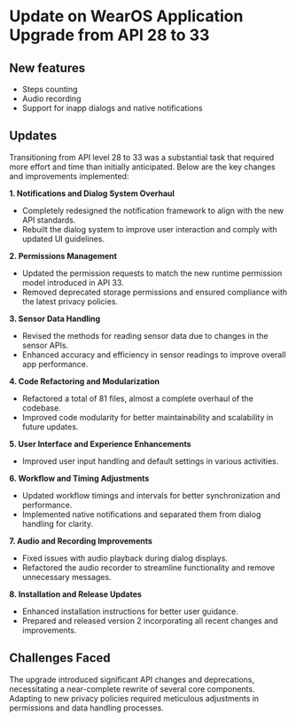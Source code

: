 # Update on WearOS Application Upgrade from API 28 to 33

## New features
- Steps counting
- Audio recording
- Support for inapp dialogs and native notifications


## Updates
Transitioning from API level 28 to 33 was a substantial task that required more effort and time than initially anticipated. Below are the key changes and improvements implemented:

**1. Notifications and Dialog System Overhaul**
- Completely redesigned the notification framework to align with the new API standards.
- Rebuilt the dialog system to improve user interaction and comply with updated UI guidelines.

**2. Permissions Management**
- Updated the permission requests to match the new runtime permission model introduced in API 33.
- Removed deprecated storage permissions and ensured compliance with the latest privacy policies.

**3. Sensor Data Handling**
- Revised the methods for reading sensor data due to changes in the sensor APIs.
- Enhanced accuracy and efficiency in sensor readings to improve overall app performance.

**4. Code Refactoring and Modularization**
- Refactored a total of 81 files, almost a complete overhaul of the codebase.
- Improved code modularity for better maintainability and scalability in future updates.

**5. User Interface and Experience Enhancements**
- Improved user input handling and default settings in various activities.

**6. Workflow and Timing Adjustments**
- Updated workflow timings and intervals for better synchronization and performance.
- Implemented native notifications and separated them from dialog handling for clarity.

**7. Audio and Recording Improvements**
- Fixed issues with audio playback during dialog displays.
- Refactored the audio recorder to streamline functionality and remove unnecessary messages.

**8. Installation and Release Updates**
- Enhanced installation instructions for better user guidance.
- Prepared and released version 2 incorporating all recent changes and improvements.

## Challenges Faced
The upgrade introduced significant API changes and deprecations, necessitating a near-complete rewrite of several core components. Adapting to new privacy policies required meticulous adjustments in permissions and data handling processes.

